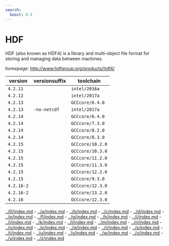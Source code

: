 ```yaml
---
search:
  boost: 0.5
---
```

# HDF

HDF (also known as HDF4) is a library and multi-object file format for storing and managing data  between machines.

*homepage*: <http://www.hdfgroup.org/products/hdf4/>

version | versionsuffix | toolchain
--------|---------------|----------
``4.2.11`` |  | ``intel/2016a``
``4.2.12`` |  | ``intel/2017a``
``4.2.13`` |  | ``GCCcore/6.4.0``
``4.2.13`` | ``-no-netcdf`` | ``intel/2017a``
``4.2.14`` |  | ``GCCcore/6.4.0``
``4.2.14`` |  | ``GCCcore/7.3.0``
``4.2.14`` |  | ``GCCcore/8.2.0``
``4.2.14`` |  | ``GCCcore/8.3.0``
``4.2.15`` |  | ``GCCcore/10.2.0``
``4.2.15`` |  | ``GCCcore/10.3.0``
``4.2.15`` |  | ``GCCcore/11.2.0``
``4.2.15`` |  | ``GCCcore/11.3.0``
``4.2.15`` |  | ``GCCcore/12.2.0``
``4.2.15`` |  | ``GCCcore/9.3.0``
``4.2.16-2`` |  | ``GCCcore/12.3.0``
``4.2.16-2`` |  | ``GCCcore/13.2.0``
``4.2.16`` |  | ``GCCcore/12.3.0``

[../0/index.md](0) - [../a/index.md](a) - [../b/index.md](b) - [../c/index.md](c) - [../d/index.md](d) - [../e/index.md](e) - [../f/index.md](f) - [../g/index.md](g) - [../h/index.md](h) - [../i/index.md](i) - [../j/index.md](j) - [../k/index.md](k) - [../l/index.md](l) - [../m/index.md](m) - [../n/index.md](n) - [../o/index.md](o) - [../p/index.md](p) - [../q/index.md](q) - [../r/index.md](r) - [../s/index.md](s) - [../t/index.md](t) - [../u/index.md](u) - [../v/index.md](v) - [../w/index.md](w) - [../x/index.md](x) - [../y/index.md](y) - [../z/index.md](z)

